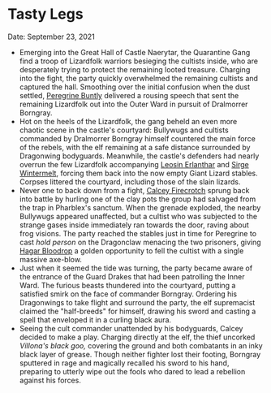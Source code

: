 # Tasty Legs

Date: September 23, 2021

- Emerging into the Great Hall of Castle Naerytar, the Quarantine Gang find a troop of Lizardfolk warriors besieging the cultists inside, who are desperately trying to protect the remaining looted treasure. Charging into the fight, the party quickly overwhelmed the remaining cultists and captured the hall. Smoothing over the initial confusion when the dust settled, [Peregrine Buntly](../Characters/Peregrine%20Buntly/%21index.md)  delivered a rousing speech that sent the remaining Lizardfolk out into the Outer Ward in pursuit of Dralmorrer Borngray.
- Hot on the heels of the Lizardfolk, the gang beheld an even more chaotic scene in the castle's courtyard: Bullywugs and cultists commanded by Dralmorrer Borngray himself countered the main force of the rebels, with the elf remaining at a safe distance surrounded by Dragonwing bodyguards. Meanwhile, the castle's defenders had nearly overrun the few Lizardfolk accompanying [Leosin Erlanthar](../NPCs/Leosin%20Erlanthar.md) and [Sirge Wintermelt](../Characters/Sirge%20Wintermelt/%21index.md), forcing them back into the now empty Giant Lizard stables. Corpses littered the courtyard, including those of the slain lizards.
- Never one to back down from a fight, [Calcey Firecrotch](../Characters/Calcey%20Firecrotch/%21index.md) sprung back into battle by hurling one of the clay pots the group had salvaged from the trap in Pharblex's sanctum. When the grenade exploded, the nearby Bullywugs appeared unaffected, but a cultist who was subjected to the strange gases inside immediately ran towards the door, raving about frog visions. The party reached the stables just in time for Peregrine to cast *hold person* on the Dragonclaw menacing the two prisoners, giving [Hagar Bloodrop](../Characters/Hagar%20Bloodrop/%21index.md) a golden opportunity to fell the cultist with a single massive axe-blow.
- Just when it seemed the tide was turning, the party became aware of the entrance of the Guard Drakes that had been patrolling the Inner Ward. The furious beasts thundered into the courtyard, putting a satisfied smirk on the face of commander Borngray. Ordering his Dragonwings to take flight and surround the party, the elf supremacist claimed the "half-breeds" for himself, drawing his sword and casting a spell that enveloped it in a curling black aura.
- Seeing the cult commander unattended by his bodyguards, Calcey decided to make a play. Charging directly at the elf, the thief uncorked *Villona's black goo,* covering the ground and both combatants in an inky black layer of grease. Though neither fighter lost their footing, Borngray sputtered in rage and magically recalled his sword to his hand, preparing to utterly wipe out the fools who dared to lead a rebellion against his forces.